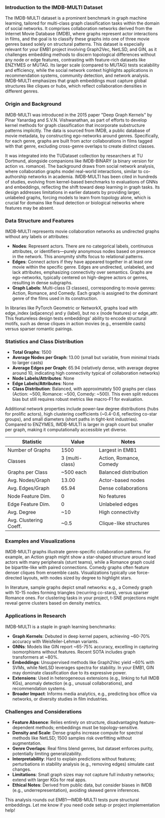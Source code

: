 ### Introduction to the IMDB-MULTI Dataset
The IMDB-MULTI dataset is a prominent benchmark in graph machine learning, tailored for multi-class graph classification tasks within the domain of social networks. It comprises collaboration networks derived from the Internet Movie Database (IMDB), where graphs represent actor interactions in films, and the goal is to classify these graphs into one of three movie genres based solely on structural patterns. This dataset is especially relevant for your EMB1 project involving Graph2Vec, NetLSD, and GIN, as it challenges embedding methods to discern topological differences without any node or edge features, contrasting with feature-rich datasets like ENZYMES or MUTAG. Its larger scale (compared to MUTAG) tests scalability and efficiency, while the social network context highlights applications in recommendation systems, community detection, and network analysis. IMDB-MULTI emphasizes that graph embeddings must capture global structures like cliques or hubs, which reflect collaboration densities in different genres.

### Origin and Background
IMDB-MULTI was introduced in the 2015 paper "Deep Graph Kernels" by Pinar Yanardag and S.V.N. Vishwanathan, as part of efforts to develop kernel methods for graph classification that incorporate substructure patterns implicitly. The data is sourced from IMDB, a public database of movie metadata, by constructing ego-networks around genres. Specifically, for each genre, graphs are built from actor collaborations in films tagged with that genre, excluding cross-genre overlaps to create distinct classes.

It was integrated into the TUDataset collection by researchers at TU Dortmund, alongside companions like IMDB-BINARY (a binary version for action vs. romance). The background draws from social network analysis, where collaboration graphs model real-world interactions, similar to co-authorship networks in academia. IMDB-MULTI has been cited in hundreds of studies, evolving from kernel-based benchmarks to evaluations of GNNs and embeddings, reflecting the shift toward deep learning in graph tasks. Its design addresses limitations in earlier datasets by providing larger, unlabeled graphs, forcing models to learn from topology alone, which is crucial for domains like fraud detection or biological networks where features may be absent.

### Data Structure and Features
IMDB-MULTI represents movie collaboration networks as undirected graphs without any labels or attributes:
- **Nodes**: Represent actors. There are no categorical labels, continuous attributes, or identifiers—purely anonymous nodes based on presence in the network. This anonymity shifts focus to relational patterns.
- **Edges**: Connect actors if they have appeared together in at least one movie within the specific genre. Edges are undirected, unlabeled, and lack attributes, emphasizing connectivity over semantics. Graphs are ego-networks, typically centered on high-degree actors or genres, resulting in dense subgraphs.
- **Graph Labels**: Multi-class (3 classes), corresponding to movie genres: Action, Romance, and Comedy. Each graph is assigned to the dominant genre of the films used in its construction.

In libraries like PyTorch Geometric or NetworkX, graphs load with edge_index (adjacency) and y (label), but no x (node features) or edge_attr. This featureless design tests embeddings' ability to encode structural motifs, such as dense cliques in action movies (e.g., ensemble casts) versus sparser romantic pairings.

### Statistics and Class Distribution
- **Total Graphs**: 1500
- **Average Nodes per Graph**: 13.00 (small but variable, from minimal triads to larger casts)
- **Average Edges per Graph**: 65.94 (relatively dense, with average degree around 10, indicating high connectivity typical of collaboration networks)
- **Node Labels/Attributes**: None
- **Edge Labels/Attributes**: None
- **Class Distribution**: Balanced, with approximately 500 graphs per class (Action: ~500, Romance: ~500, Comedy: ~500). This even split reduces bias but still requires robust metrics like macro-F1 for evaluation.

Additional network properties include power-law degree distributions (hubs for prolific actors), high clustering coefficients (~0.4-0.6, reflecting co-star groups), and small diameters (short paths in tight-knit industries). Compared to ENZYMES, IMDB-MULTI is larger in graph count but smaller per graph, making it computationally accessible yet diverse.

| Statistic                  | Value          | Notes |
|----------------------------|----------------|-------|
| Number of Graphs           | 1500           | Largest in EMB1 |
| Classes                    | 3 (multi-class)| Action, Romance, Comedy |
| Graphs per Class           | ~500 each      | Balanced distribution |
| Avg. Nodes/Graph           | 13.00          | Actor-based nodes |
| Avg. Edges/Graph           | 65.94          | Dense collaborations |
| Node Feature Dim.          | 0              | No features |
| Edge Feature Dim.          | 0              | Unlabeled edges |
| Avg. Degree                | ~10            | High connectivity |
| Avg. Clustering Coeff.     | ~0.5           | Clique-like structures |

### Examples and Visualizations
IMDB-MULTI graphs illustrate genre-specific collaboration patterns. For example, an Action graph might show a star-shaped structure around lead actors with many peripherals (stunt teams), while a Romance graph could be bipartite-like with paired connections. Comedy graphs often feature denser cliques from ensemble casts. Visualizations typically use force-directed layouts, with nodes sized by degree to highlight stars.

In literature, sample graphs depict small networks: e.g., a Comedy graph with 10-15 nodes forming triangles (recurring co-stars), versus sparser Romance ones. For clustering tasks in your project, t-SNE projections might reveal genre clusters based on density metrics.

### Applications in Research
IMDB-MULTI is a staple in graph learning benchmarks:
- **Graph Kernels**: Debuted in deep kernel papers, achieving ~60-70% accuracy with Weisfeiler-Lehman variants.
- **GNNs**: Models like GIN report ~65-75% accuracy, excelling in capturing isomorphisms without features. Recent SOTA includes graph transformers at ~80%.
- **Embeddings**: Unsupervised methods like Graph2Vec yield ~60% with SVMs, while NetLSD leverages spectra for stability. In your EMB1, GIN may dominate classification due to its expressive power.
- **Extensions**: Used in heterogeneous extensions (e.g., linking to full IMDB KGs), anomaly detection (e.g., unusual collaborations), and recommendation systems.
- **Broader Impact**: Informs media analytics, e.g., predicting box office via networks, or diversity studies in film industries.

### Challenges and Considerations
- **Feature Absence**: Relies entirely on structure, disadvantaging feature-dependent methods; embeddings must be topology-sensitive.
- **Density and Scale**: Dense graphs increase compute for spectral methods like NetLSD; 1500 samples risk overfitting without augmentation.
- **Genre Overlaps**: Real films blend genres, but dataset enforces purity, potentially limiting generalizability.
- **Interpretability**: Hard to explain predictions without features; perturbations in stability analysis (e.g., removing edges) simulate cast changes.
- **Limitations**: Small graph sizes may not capture full industry networks; extend with larger KGs for real apps.
- **Ethical Notes**: Derived from public data, but consider biases in IMDB (e.g., underrepresentation), avoiding skewed genre inferences.

This analysis rounds out EMB1—IMDB-MULTI tests pure structural embeddings. Let me know if you need code setup or project implementation help!